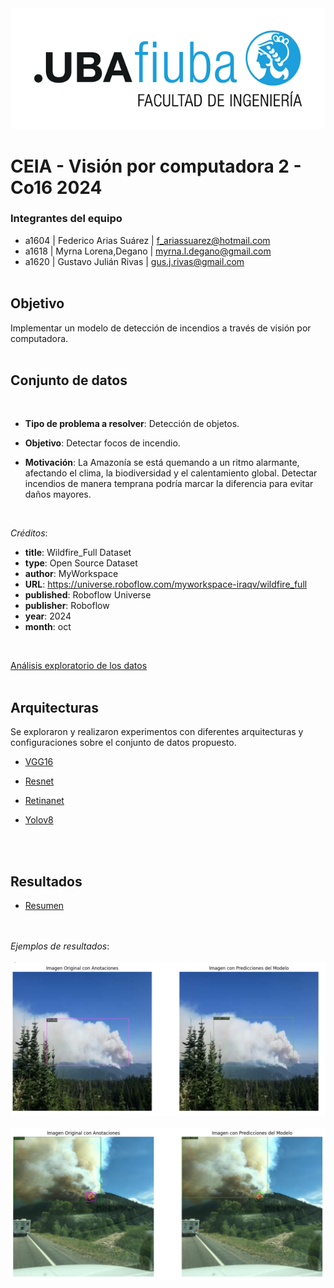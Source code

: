 <img src="./imgs/logo-fiuba.png" alt="Logo"/>

# CEIA - Visión por computadora 2 - Co16 2024

### Integrantes del equipo

* a1604 | Federico Arias Suárez | f_ariassuarez@hotmail.com
* a1618 | Myrna Lorena,Degano | myrna.l.degano@gmail.com
* a1620 | Gustavo Julián Rivas | gus.j.rivas@gmail.com
<br><br>
## Objetivo

Implementar un modelo de detección de incendios a través de visión por computadora.
<br><br>
## Conjunto de datos

<br>

- **Tipo de problema a resolver**: Detección de objetos.    

- **Objetivo**: Detectar focos de incendio.
  
- **Motivación**: La Amazonía se está quemando a un ritmo alarmante, afectando el clima, la biodiversidad y el calentamiento global.  Detectar incendios de manera temprana podría marcar la diferencia para evitar daños mayores.  

<br>

*Créditos*:  

 - **title**: Wildfire_Full Dataset
 - **type**: Open Source Dataset
 - **author**: MyWorkspace
 - **URL**: https://universe.roboflow.com/myworkspace-iraqv/wildfire_full
 - **published**: Roboflow Universe
 - **publisher**: Roboflow
 - **year**: 2024
 - **month**: oct
 
<br>

[Análisis exploratorio de los datos](Dataset_EDA/)
<br><br>

## Arquitecturas

Se exploraron y realizaron experimentos con diferentes arquitecturas y configuraciones sobre el conjunto de datos propuesto.

* [VGG16](Modelo_VGG16)

* [Resnet](Resnet_SSD_50_Tensorflow)

* [Retinanet](Retinanet)

* [Yolov8](Modelo_YOLOV8)

<br><br>
## Resultados

* [Resumen](CEIA_VPC2_TP_Summary.pptx)

<br><br>
*Ejemplos de resultados*:
<br><br>
<img src="./Retinanet/sample_results/Retinanet_Img1.png" alt="Ejemplo"/>
<br>
<br>
<img src="./Retinanet/sample_results/Retinanet_Img3.png" alt="Ejemplo"/>

